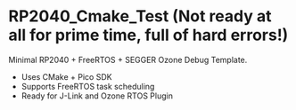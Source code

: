 # RP2040_Cmake_Test (Not ready at all for prime time, full of hard errors!)

Minimal RP2040 + FreeRTOS + SEGGER Ozone Debug Template.

- Uses CMake + Pico SDK
- Supports FreeRTOS task scheduling
- Ready for J-Link and Ozone RTOS Plugin
